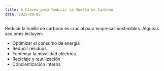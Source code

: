 ```yaml
---
title: 5 Claves para Reducir la Huella de Carbono
date: 2025-09-05
---
```


Reducir la huella de carbono es crucial para empresas sostenibles. Algunas acciones incluyen:

- Optimizar el consumo de energía
- Reducir residuos
- Fomentar la movilidad eléctrica
- Reciclaje y reutilización
- Concientización interna
